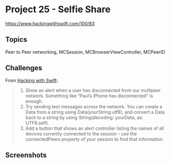 # Project 25 - Selfie Share

https://www.hackingwithswift.com/100/83

## Topics

Peer to Peer networking, MCSession, MCBrowserViewController, MCPeerID

## Challenges

From [Hacking with Swift](https://www.hackingwithswift.com/read/25/5/wrap-up):
>1. Show an alert when a user has disconnected from our multipeer network. Something like “Paul’s iPhone has disconnected” is enough.
>2. Try sending text messages across the network. You can create a Data from a string using Data(yourString.utf8), and convert a Data back to a string by using String(decoding: yourData, as: UTF8.self).
>3. Add a button that shows an alert controller listing the names of all devices currently connected to the session – use the connectedPeers property of your session to find that information.

## Screenshots

